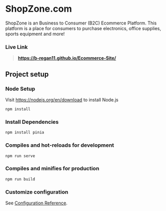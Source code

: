 # ShopZone.com
ShopZone is an Business to Consumer (B2C) Ecommerce Platform. This platform is a place for consumers to purchase electronics, office supplies, sports equipment and more!
### Live Link
>**https://b-regan11.github.io/Ecommerce-Site/**

## Project setup
### Node Setup
Visit https://nodejs.org/en/download to install Node.js
```
npm install
```
### Install Dependencies
```
npm install pinia
```

### Compiles and hot-reloads for development
```
npm run serve
```

### Compiles and minifies for production
```
npm run build
```

### Customize configuration
See [Configuration Reference](https://cli.vuejs.org/config/).
